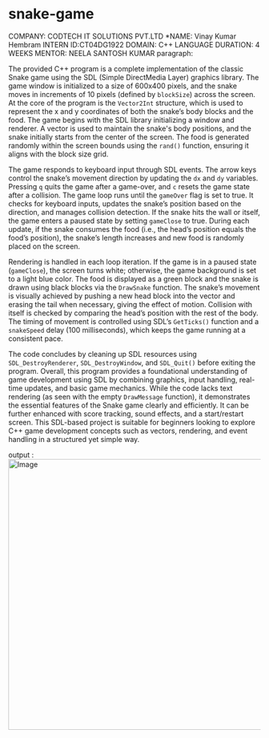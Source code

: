 # snake-game
COMPANY: CODTECH IT SOLUTIONS PVT.LTD
*NAME: Vinay Kumar Hembram
INTERN ID:CT04DG1922 
DOMAIN: C++ LANGUAGE
DURATION: 4 WEEKS
MENTOR: NEELA SANTOSH KUMAR
paragraph: 

The provided C++ program is a complete implementation of the classic Snake game using the SDL (Simple DirectMedia Layer) graphics library. The game window is initialized to a size of 600x400 pixels, and the snake moves in increments of 10 pixels (defined by `blockSize`) across the screen. At the core of the program is the `Vector2Int` structure, which is used to represent the x and y coordinates of both the snake’s body blocks and the food. The game begins with the SDL library initializing a window and renderer. A vector is used to maintain the snake's body positions, and the snake initially starts from the center of the screen. The food is generated randomly within the screen bounds using the `rand()` function, ensuring it aligns with the block size grid.

The game responds to keyboard input through SDL events. The arrow keys control the snake’s movement direction by updating the `dx` and `dy` variables. Pressing `q` quits the game after a game-over, and `c` resets the game state after a collision. The game loop runs until the `gameOver` flag is set to true. It checks for keyboard inputs, updates the snake’s position based on the direction, and manages collision detection. If the snake hits the wall or itself, the game enters a paused state by setting `gameClose` to true. During each update, if the snake consumes the food (i.e., the head’s position equals the food’s position), the snake’s length increases and new food is randomly placed on the screen.

Rendering is handled in each loop iteration. If the game is in a paused state (`gameClose`), the screen turns white; otherwise, the game background is set to a light blue color. The food is displayed as a green block and the snake is drawn using black blocks via the `DrawSnake` function. The snake’s movement is visually achieved by pushing a new head block into the vector and erasing the tail when necessary, giving the effect of motion. Collision with itself is checked by comparing the head’s position with the rest of the body. The timing of movement is controlled using SDL’s `GetTicks()` function and a `snakeSpeed` delay (100 milliseconds), which keeps the game running at a consistent pace.

The code concludes by cleaning up SDL resources using `SDL_DestroyRenderer`, `SDL_DestroyWindow`, and `SDL_Quit()` before exiting the program. Overall, this program provides a foundational understanding of game development using SDL by combining graphics, input handling, real-time updates, and basic game mechanics. While the code lacks text rendering (as seen with the empty `DrawMessage` function), it demonstrates the essential features of the Snake game clearly and efficiently. It can be further enhanced with score tracking, sound effects, and a start/restart screen. This SDL-based project is suitable for beginners looking to explore C++ game development concepts such as vectors, rendering, and event handling in a structured yet simple way.

output : 
<img width="752" height="540" alt="Image" src="https://github.com/user-attachments/assets/86251cda-2de7-44bc-afad-e5e4a0392431" />
